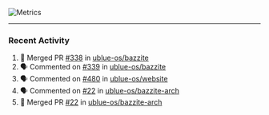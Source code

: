![Metrics](https://metrics.lecoq.io/KyleGospo?template=classic&base=header%2C%20activity%2C%20community%2C%20repositories%2C%20metadata&base.indepth=false&base.hireable=false&base.skip=false&config.timezone=America%2FLos_Angeles)

---
### Recent Activity
<!--START_SECTION:activity-->
1. 🎉 Merged PR [#338](https://github.com/ublue-os/bazzite/pull/338) in [ublue-os/bazzite](https://github.com/ublue-os/bazzite)
2. 🗣 Commented on [#339](https://github.com/ublue-os/bazzite/pull/339#issuecomment-1728941040) in [ublue-os/bazzite](https://github.com/ublue-os/bazzite)
3. 🗣 Commented on [#480](https://github.com/ublue-os/website/issues/480#issuecomment-1728919640) in [ublue-os/website](https://github.com/ublue-os/website)
4. 🗣 Commented on [#22](https://github.com/ublue-os/bazzite-arch/pull/22#issuecomment-1728885480) in [ublue-os/bazzite-arch](https://github.com/ublue-os/bazzite-arch)
5. 🎉 Merged PR [#22](https://github.com/ublue-os/bazzite-arch/pull/22) in [ublue-os/bazzite-arch](https://github.com/ublue-os/bazzite-arch)
<!--END_SECTION:activity-->
